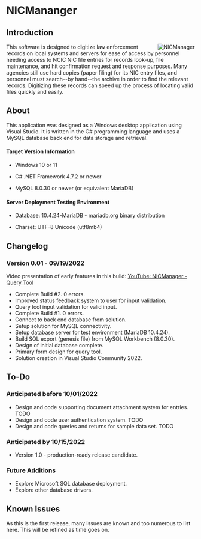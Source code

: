 # NICMananger

## Introduction
<img align="right" src="https://raw.githubusercontent.com/exteran/nicmanager/main/img/nicmanager_queryform.jpg" alt="NICManager">This software is designed to digitize law enforcement records on local systems and servers for ease of access by personnel needing access to NCIC NIC file entries for records look-up, file maintenance, and hit confirmation request and response purposes. Many agencies still use hard copies (paper filing) for its NIC entry files, and personnel must search--by hand--the archive in order to find the relevant records. Digitizing these records can speed up the process of locating valid files quickly and easily.

## About

This application was designed as a Windows desktop application using Visual Studio. It is written in the C# programming language and uses a MySQL database back end for data storage and retrieval.

#### Target Version Information

- Windows 10 or 11

- C# .NET Framework 4.7.2 or newer

- MySQL 8.0.30 or newer (or equivalent MariaDB)

#### Server Deployment Testing Environment

- Database: 10.4.24-MariaDB - mariadb.org binary distribution

- Charset: UTF-8 Unicode (utf8mb4)

## Changelog

### Version 0.01 - 09/19/2022

Video presentation of early features in this build: [YouTube: NICManager - Query Tool](https://youtu.be/TfylPKEYULI)

- Complete Build #2. 0 errors.
- Improved status feedback system to user for input validation.
- Query tool input validation for valid input.
- Complete Build #1. 0 errors.
- Connect to back end database from solution.
- Setup solution for MySQL connectivity.
- Setup database server for test environment (MariaDB 10.4.24).
- Build SQL export (genesis file) from MySQL Workbench (8.0.30).
- Design of initial database complete.
- Primary form design for query tool.
- Solution creation in Visual Studio Community 2022.

## To-Do

### Anticipated before 10/01/2022
- Design and code supporting document attachment system for entries. TODO
- Design and code user authentication system. TODO
- Design and code queries and returns for sample data set. TODO

### Anticipated by 10/15/2022
- Version 1.0 - production-ready release candidate.

### Future Additions
- Explore Microsoft SQL database deployment.
- Explore other database drivers.

## Known Issues
As this is the first release, many issues are known and too numerous to list here. This will be refined as time goes on.
